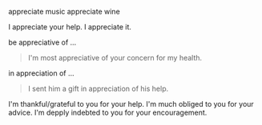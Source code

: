 appreciate music
appreciate wine

I appreciate your help.
I appreciate it.

be appreciative of ...
>I'm most appreciative of your concern for my health.

in appreciation of ...
>I sent him a gift in appreciation of his help.

I'm thankful/grateful to you for your help.
I'm much obliged to you for your advice.
I'm depply indebted to you for your encouragement.

